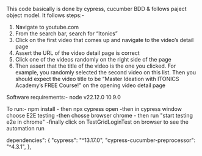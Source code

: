 This code basically is done by cypress, cucumber BDD & follows paject object model.
It follows steps:-
1. Navigate to youtube.com
2. From the search bar, search for “Itonics”
3. Click on the first video that comes up and navigate to the video’s detail page
4. Assert the URL of the video detail page is correct
5. Click one of the videos randomly on the right side of the page
6. Then assert that the title of the video is the one you clicked. For example, you randomly
selected the second video on this list. Then you should expect the video title to be
“Master Ideation with ITONICS Academy’s FREE Course!” on the opening video detail
page

Software requirements:-
node v22.12.0
10.9.0

To run:- npm install
       - then npx cypress open
        -then in cypress window choose E2E testing 
        -then chosse browser chrome
       - then run "start testing e2e in chrome"
        -finally click on TestGridLoginTest on browser to see the automation run

dependencies": {
    "cypress": "^13.17.0",
    "cypress-cucumber-preprocessor": "^4.3.1",
  },
